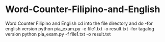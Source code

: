 # Word-Counter-Filipino-and-English
Word Counter Filipino and English
cd into the file directory and do 
-for english version 
    python pia_exam.py -e file1.txt -o result.txt
-for tagalog version 
   python pia_exam.py -f file1.txt -o result.txt
